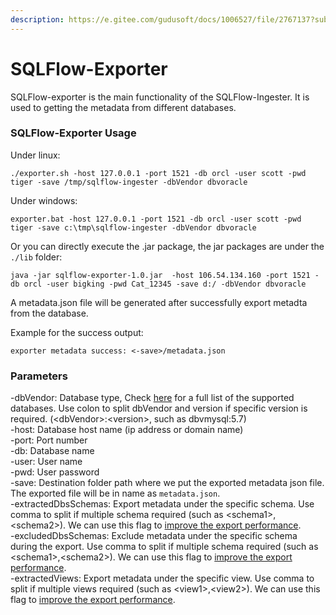 ```yaml
---
description: https://e.gitee.com/gudusoft/docs/1006527/file/2767137?sub_id=5768619
---
```


# SQLFlow-Exporter

SQLFlow-exporter is the main functionality of the SQLFlow-Ingester. It is used to getting the metadata from different databases.

### SQLFlow-Exporter Usage

Under linux:

```
./exporter.sh -host 127.0.0.1 -port 1521 -db orcl -user scott -pwd tiger -save /tmp/sqlflow-ingester -dbVendor dbvoracle
```

Under windows:

```
exporter.bat -host 127.0.0.1 -port 1521 -db orcl -user scott -pwd tiger -save c:\tmp\sqlflow-ingester -dbVendor dbvoracle
```

Or you can directly execute the .jar package, the jar packages are under the `./lib` folder:&#x20;

```
java -jar sqlflow-exporter-1.0.jar  -host 106.54.134.160 -port 1521 -db orcl -user bigking -pwd Cat_12345 -save d:/ -dbVendor dbvoracle
```

A metadata.json file will be generated after successfully export metadta from the database.&#x20;

Example for the success output:&#x20;

```
exporter metadata success: <-save>/metadata.json
```

### Parameters

\-dbVendor: Database type, Check [here](../../list-of-supported-dbvendors.md) for a full list of the supported databases. Use colon to split dbVendor and version if specific version is required. (\<dbVendor>:\<version>, such as dbvmysql:5.7) \
\-host: Database host name (ip address or domain name) \
\-port: Port number\
\-db: Database name\
\-user: User name \
\-pwd: User password \
\-save: Destination folder path where we put the exported metadata json file. The exported file will be in name as `metadata.json`. \
\-extractedDbsSchemas: Export metadata under the specific schema. Use comma to split if multiple schema required (such as \<schema1>,\<schema2>). We can use this flag to [improve the export performance](improve-export-performance.md).\
\-excludedDbsSchemas:  Exclude metadata under the specific schema during the export. Use comma to split if multiple schema required (such as \<schema1>,\<schema2>). We can use this flag to [improve the export performance](improve-export-performance.md).\
\-extractedViews: Export metadata under the specific view. Use comma to split if multiple views required (such as \<view1>,\<view2>). We can use this flag to [improve the export performance](improve-export-performance.md).&#x20;
